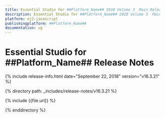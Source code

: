 ```yaml
---
title: Essential Studio for ##Platform_Name## 2018 Volume 3  Main Release Release Notes  
description: Essential Studio for ##Platform_Name## 2018 Volume 3  Main Release Release Notes  
platform: ej2-javascript
publishingplatform: ##Platform_Name##
documentation: ug
---
```


# Essential Studio for  ##Platform_Name##  Release Notes  

{% include release-info.html date="September 22, 2018"   version="v16.3.21"  %} 

{% directory path: _includes/release-notes/v16.3.21 %}

{% include {{file.url}} %}

{% enddirectory %}
